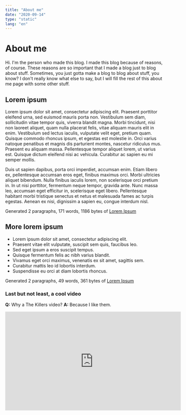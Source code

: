 ```yaml
---
title: "About me"
date: "2020-09-14"
type: "static"
lang: "en"
---
```


# About me

Hi. I'm the person who made this blog. I made this blog because of reasons, of course. These reasons are so important that I made a blog just to blog about stuff. Sometimes, you just gotta make a blog to blog about stuff, you know? I don't really know what else to say, but I will fill the rest of this about me page with some other stuff.

## Lorem ipsum

Lorem ipsum dolor sit amet, consectetur adipiscing elit. Praesent porttitor eleifend urna, sed euismod mauris porta non. Vestibulum sem diam, sollicitudin vitae tempor quis, viverra blandit magna. Morbi tincidunt, nisi non laoreet aliquet, quam nulla placerat felis, vitae aliquam mauris elit in enim. Vestibulum sed lectus iaculis, vulputate velit eget, pretium quam. Quisque commodo rhoncus ipsum, et egestas est molestie in. Orci varius natoque penatibus et magnis dis parturient montes, nascetur ridiculus mus. Praesent eu aliquam massa. Pellentesque tempor aliquet lorem, ut varius est. Quisque dictum eleifend nisi ac vehicula. Curabitur ac sapien eu mi semper mollis.

Duis ut sapien dapibus, porta orci imperdiet, accumsan enim. Etiam libero ex, pellentesque accumsan eros eget, finibus maximus orci. Morbi ultricies aliquet bibendum. Nulla finibus iaculis lorem, non scelerisque orci pretium in. In ut nisi porttitor, fermentum neque tempor, gravida ante. Nunc massa leo, accumsan eget efficitur in, scelerisque eget libero. Pellentesque habitant morbi tristique senectus et netus et malesuada fames ac turpis egestas. Aenean ex nisi, dignissim a sapien eu, congue interdum nisl.

Generated 2 paragraphs, 171 words, 1186 bytes of [Lorem Ipsum](https://www.lipsum.com/)

## More lorem ipsum

-   Lorem ipsum dolor sit amet, consectetur adipiscing elit.
-   Praesent vitae elit vulputate, suscipit sem quis, faucibus leo.
-   Sed eget ipsum a eros suscipit tempus.
-   Quisque fermentum felis ac nibh varius blandit.
-   Vivamus eget orci maximus, venenatis ex sit amet, sagittis sem.
-   Curabitur mattis leo id lobortis interdum.
-   Suspendisse eu orci at diam lobortis rhoncus.

Generated 2 paragraphs, 49 words, 361 bytes of [Lorem Ipsum](https://www.lipsum.com/)

### Last but not least, a cool video

**Q:** Why a The Killers video?
**A:** Because I like them.

<iframe width="560" height="315" src="https://www.youtube-nocookie.com/embed/gGdGFtwCNBE" frameborder="0" allow="accelerometer; autoplay; clipboard-write; encrypted-media; gyroscope; picture-in-picture" allowfullscreen></iframe>
